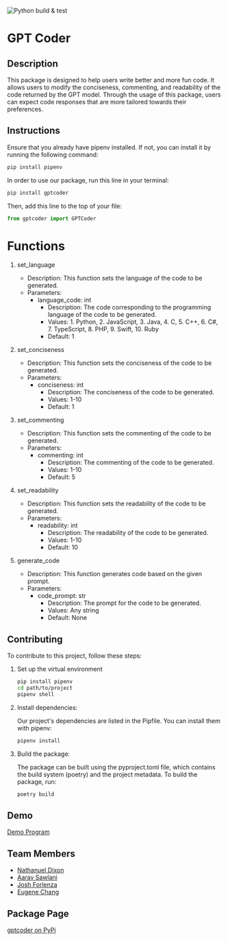 ![Python build & test](https://github.com/software-students-spring2024/3-python-package-exercise-team0-3/actions/workflows/build.yaml/badge.svg)

# GPT Coder

## Description 
This package is designed to help users write better and more fun code. It allows users to modify the conciseness, commenting, and readability of the code returned
by the GPT model. Through the usage of this package, users can expect code responses that are more tailored towards their preferences.

## Instructions

Ensure that you already have pipenv installed. If not, you can install it by running the following command:
```bash
pip install pipenv
```

In order to use our package, run this line in your terminal:
```bash
pip install gptcoder
```

Then, add this line to the top of your file:
```python
from gptcoder import GPTCoder
```

# Functions

1. set_language
    - Description: This function sets the language of the code to be generated.
    - Parameters: 
      - language_code: int
        - Description: The code corresponding to the programming language of the code to be generated.
        - Values: 1. Python, 2. JavaScript, 3. Java, 4. C, 5. C++, 6. C#, 7. TypeScript, 8. PHP, 9. Swift, 10. Ruby
        - Default: 1

2. set_conciseness
    - Description: This function sets the conciseness of the code to be generated.
    - Parameters: 
      - conciseness: int
        - Description: The conciseness of the code to be generated.
        - Values: 1-10
        - Default: 1
  
3. set_commenting
    - Description: This function sets the commenting of the code to be generated.
    - Parameters: 
      - commenting: int
        - Description: The commenting of the code to be generated.
        - Values: 1-10
        - Default: 5

4. set_readability
    - Description: This function sets the readability of the code to be generated.
    - Parameters: 
      - readability: int
        - Description: The readability of the code to be generated.
        - Values: 1-10
        - Default: 10
  
5. generate_code
    - Description: This function generates code based on the given prompt.
    - Parameters: 
      - code_prompt: str
        - Description: The prompt for the code to be generated.
        - Values: Any string
        - Default: None
<!-- Include how a developer who wants to contribute to your project can set up the virtual environment, install dependencies, and build and test your package for themselves. -->
## Contributing
To contribute to this project, follow these steps:
1. Set up the virtual environment
    ```bash
    pip install pipenv
    cd path/to/project
    pipenv shell
    ```

1. Install dependencies:

    Our project's dependencies are listed in the Pipfile. You can install them with pipenv:
    ```bash
    pipenv install
    ```

3. Build the package:

    The package can be built using the pyproject.toml file, which contains the build system (poetry) and the project metadata. To build the package, run:
    ```bash
    poetry build
    ```

## Demo
<!-- add link to Demo program, blue underlined link to demo.py -->
[Demo Program](demo.py)

## Team Members
- [Nathanuel Dixon](https://github.com/nathanuel0322)
- [Aarav Sawlani](https://github.com/aaravsawlani)
- [Josh Forlenza](https://github.com/joshforlenza)
- [Eugene Chang](https://github.com/egnechng)

## Package Page
[gptcoder on PyPi](https://pypi.org/project/gptcoder/)